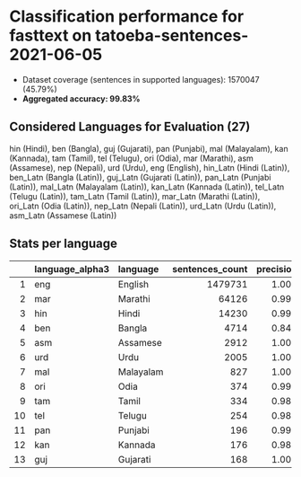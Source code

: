 # Classification performance for fasttext on tatoeba-sentences-2021-06-05

- Dataset coverage (sentences in supported languages): 1570047 (45.79%)
- **Aggregated accuracy: 99.83%**

<h2 id="supported-languages">Considered Languages for Evaluation (27)</h2>

hin (Hindi), ben (Bangla), guj (Gujarati), pan (Punjabi), mal (Malayalam), kan (Kannada), tam (Tamil), tel (Telugu), ori (Odia), mar (Marathi), asm (Assamese), nep (Nepali), urd (Urdu), eng (English), hin_Latn (Hindi (Latin)), ben_Latn (Bangla (Latin)), guj_Latn (Gujarati (Latin)), pan_Latn (Punjabi (Latin)), mal_Latn (Malayalam (Latin)), kan_Latn (Kannada (Latin)), tel_Latn (Telugu (Latin)), tam_Latn (Tamil (Latin)), mar_Latn (Marathi (Latin)), ori_Latn (Odia (Latin)), nep_Latn (Nepali (Latin)), urd_Latn (Urdu (Latin)), asm_Latn (Assamese (Latin))

<h2 id="metrics-per-language">Stats per language</h2>

|    | language_alpha3   | language   |   sentences_count |   precision |   recall |    f1 |      tp |   fp |      tn |   fn |
|---:|:------------------|:-----------|------------------:|------------:|---------:|------:|--------:|-----:|--------:|-----:|
|  1 | eng               | English    |           1479731 |       1.000 |    0.999 | 1.000 | 1478395 |   11 |   90305 | 1336 |
|  2 | mar               | Marathi    |             64126 |       0.999 |    0.998 | 0.998 |   64016 |   96 | 1505825 |  110 |
|  3 | hin               | Hindi      |             14230 |       0.994 |    0.989 | 0.989 |   14076 |   81 | 1555736 |  154 |
|  4 | ben               | Bangla     |              4714 |       0.847 |    0.999 | 0.847 |    4709 |  851 | 1564482 |    5 |
|  5 | asm               | Assamese   |              2912 |       1.000 |    0.691 | 0.817 |    2011 |    1 | 1567134 |  901 |
|  6 | urd               | Urdu       |              2005 |       1.000 |    0.984 | 0.992 |    1972 |    0 | 1568042 |   33 |
|  7 | mal               | Malayalam  |               827 |       1.000 |    1.000 | 1.000 |     827 |    0 | 1569220 |    0 |
|  8 | ori               | Odia       |               374 |       0.997 |    0.794 | 0.883 |     297 |    1 | 1569672 |   77 |
|  9 | tam               | Tamil      |               334 |       0.985 |    1.000 | 0.985 |     334 |    5 | 1569708 |    0 |
| 10 | tel               | Telugu     |               254 |       0.988 |    1.000 | 0.988 |     254 |    3 | 1569790 |    0 |
| 11 | pan               | Punjabi    |               196 |       0.995 |    1.000 | 0.995 |     196 |    1 | 1569850 |    0 |
| 12 | kan               | Kannada    |               176 |       0.989 |    1.000 | 0.989 |     176 |    2 | 1569869 |    0 |
| 13 | guj               | Gujarati   |               168 |       1.000 |    1.000 | 1.000 |     168 |    0 | 1569879 |    0 |